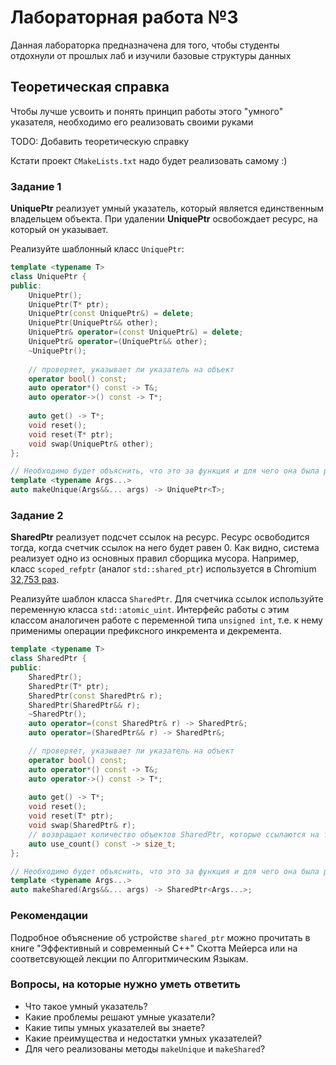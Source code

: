 # Лабораторная работа №3

Данная лабораторка предназначена для того, чтобы студенты отдохнули от прошлых лаб и изучили базовые структуры данных

## Теоретическая справка

Чтобы лучше усвоить и понять принцип работы этого "умного" указателя, необходимо его реализовать своими руками

TODO: Добавить теоретическую справку

Кстати проект ```CMakeLists.txt``` надо будет реализовать самому :)

### Задание 1

**UniquePtr** реализует умный указатель, который является единственным владельцем объекта. При удалении **UniquePtr** освобождает ресурс, на который он указывает.

Реализуйте шаблонный класс `UniquePtr`:

```c++
template <typename T>
class UniquePtr {
public:
    UniquePtr();
    UniquePtr(T* ptr);
    UniquePtr(const UniquePtr&) = delete;
    UniquePtr(UniquePtr&& other);
    UniquePtr& operator=(const UniquePtr&) = delete;
    UniquePtr& operator=(UniquePtr&& other);
    ~UniquePtr();
    
    // проверяет, указывает ли указатель на объект
    operator bool() const;
    auto operator*() const -> T&;
    auto operator->() const -> T*;
    
    auto get() -> T*;
    void reset();
    void reset(T* ptr);
    void swap(UniquePtr& other);
};

// Необходимо будет объяснить, что это за функция и для чего она была реализована
template <typename Args...>
auto makeUnique(Args&&... args) -> UniquePtr<T>;
```

### Задание 2

**SharedPtr** реализует подсчет ссылок на ресурс. Ресурс освободится тогда, когда счетчик ссылок на него будет равен 0. Как видно, система реализует одно из основных правил сборщика мусора.
 Например, класс `scoped_refptr` (аналог `std::shared_ptr`) используется в Chromium [32,753 раз](https://cs.chromium.org/search/?q=scoped_refptr&sq=package:chromium&type=cs).

Реализуйте шаблон класса `SharedPtr`. Для счетчика ссылок используйте переменную класса `std::atomic_uint`. Интерфейс работы с этим классом аналогичен работе с переменной типа `unsigned int`, т.е. к нему применимы операции префиксного инкремента и декремента.

```c++
template <typename T>
class SharedPtr {
public:
    SharedPtr();
    SharedPtr(T* ptr);
    SharedPtr(const SharedPtr& r);
    SharedPtr(SharedPtr&& r);
    ~SharedPtr();
    auto operator=(const SharedPtr& r) -> SharedPtr&;
    auto operator=(SharedPtr&& r) -> SharedPtr&;

    // проверяет, указывает ли указатель на объект
    operator bool() const;
    auto operator*() const -> T&;
    auto operator->() const -> T*;
    
    auto get() -> T*;
    void reset();
    void reset(T* ptr);
    void swap(SharedPtr& r);
    // возвращает количество объектов SharedPtr, которые ссылаются на тот же управляемый объект
    auto use_count() const -> size_t;
};

// Необходимо будет объяснить, что это за функция и для чего она была реализована
template <typename Args...>
auto makeShared(Args&&... args) -> SharedPtr<Args...>;
```

### Рекомендации
Подробное объяснение об устройстве `shared_ptr` можно прочитать в книге "Эффективный и современный С++" Скотта Мейерса или на соответсвующей лекции по Алгоритмическим Языкам.

### Вопросы, на которые нужно уметь ответить
* Что такое умный указатель?
* Какие проблемы решают умные указатели?
* Какие типы умных указателей вы знаете?
* Какие преимущества и недостатки умных указателей?
* Для чего реализованы методы `makeUnique` и `makeShared`?
